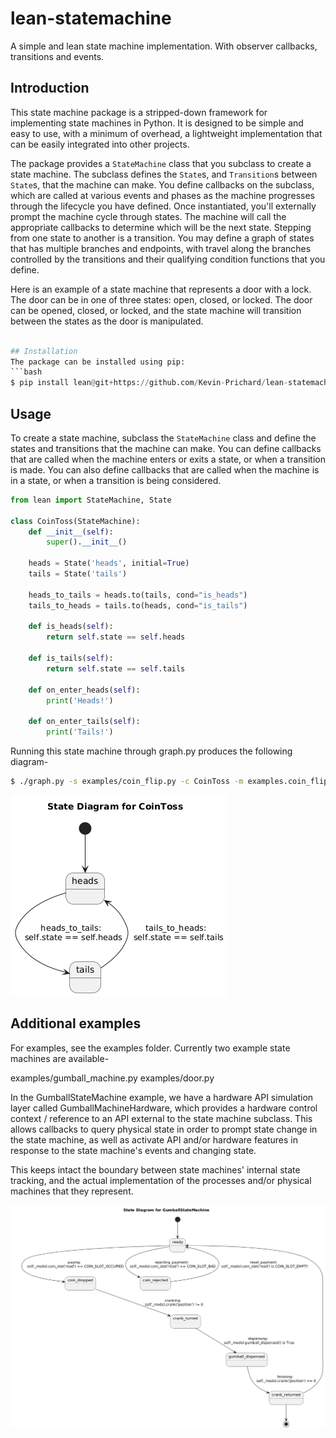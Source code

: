 # lean-statemachine
A simple and lean state machine implementation.  With observer callbacks, transitions and events.

## Introduction
This state machine package is a stripped-down framework for implementing state machines in Python.  It is designed to be simple and easy to use, with a minimum of overhead, a lightweight implementation that can be easily integrated into other projects.

The package provides a `StateMachine` class that you subclass to create a state machine.  The subclass defines the `State`s, and `Transition`s between `State`s, that the machine can make.  You define callbacks on the subclass, which are called at various events and phases as the machine progresses through the lifecycle you have defined.  Once instantiated, you'll externally prompt the machine cycle through states. The machine will call the appropriate callbacks to determine which will be the next state.  Stepping from one state to another is a transition.  You may define a graph of states that has multiple branches and endpoints, with travel along the branches controlled by the transitions and their qualifying condition functions that you define.

Here is an example of a state machine that represents a door with a lock.  The door can be in one of three states: open, closed, or locked.  The door can be opened, closed, or locked, and the state machine will transition between the states as the door is manipulated.


```python

## Installation
The package can be installed using pip:
```bash
$ pip install lean@git+https://github.com/Kevin-Prichard/lean-statemachine
```

## Usage
To create a state machine, subclass the `StateMachine` class and define the states and transitions that the machine can make.  You can define callbacks that are called when the machine enters or exits a state, or when a transition is made.  You can also define callbacks that are called when the machine is in a state, or when a transition is being considered.

```python
from lean import StateMachine, State

class CoinToss(StateMachine):
    def __init__(self):
        super().__init__()

    heads = State('heads', initial=True)
    tails = State('tails')

    heads_to_tails = heads.to(tails, cond="is_heads")
    tails_to_heads = tails.to(heads, cond="is_tails")

    def is_heads(self):
        return self.state == self.heads

    def is_tails(self):
        return self.state == self.tails

    def on_enter_heads(self):
        print('Heads!')

    def on_enter_tails(self):
        print('Tails!')
```

Running this state machine through graph.py produces the following diagram-

```bash
$ ./graph.py -s examples/coin_flip.py -c CoinToss -m examples.coin_flip -o docs/coin_flip.png
```

![Coin Flip State Machine](docs/coin_flip.png)


## Additional examples
For examples, see the examples folder.  Currently two example state machines are available-

examples/gumball_machine.py
examples/door.py

In the GumballStateMachine example, we have a hardware API simulation layer called GumballMachineHardware, which provides a hardware control context / reference to an API external to the state machine subclass.  This allows callbacks to query physical state in order to prompt state change in the state machine, as well as activate API and/or hardware features in response to the state machine's events and changing state.

This keeps intact the boundary between state machines' internal state tracking, and the actual implementation of the processes and/or physical machines that they represent.

![Gumball Machine State Magine](docs/gumball_machine.png)

